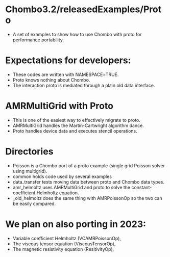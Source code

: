 # Chombo3.2/releasedExamples/Proto
* A set of examples to show how to use Chombo with proto for performance portability.

# Expectations for developers:
* These codes are written with NAMESPACE=TRUE.
* Proto knows nothing about Chombo.
* The interaction proto is mediated through a plain old data  interface.

# AMRMultiGrid with Proto
* This is one of the easiest way to effectively migrate to  proto.
* AMRMultiGrid handles the Martin-Cartwright algorithm dance.
* Proto handles  device data and executes stencil operations.


# Directories
* Poisson is a Chombo port of a proto example (single grid Poisson solver using multigrid).
* common holds code used by several examples
* data_transfer tests moving data between proto and Chombo data types.
* amr_helmoltz uses AMRMultiGrid and proto to solve the constant-coefficient Helmholtz equation.
* _old_helmoltz does the same thing with AMRPoissonOp so the two can be easily compared.


# We plan on also porting in 2023:
* Variable coefficient Helmholtz (VCAMRPoissonOp), 
* The viscous tensor equation (ViscousTensorOp), 
* The magnetic resistivity  equation (ResitivityOp), 

